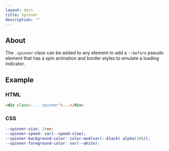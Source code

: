 ```yaml
---
layout: docs
title: Spinner
description: ""
---
```


## About

The `.spinner` class can be added to any element to add a `::before` pseudo element that has a spin animation and border styles to emulate a loading indicator.

## Example

<div class="max-width-xs">
  <div class="media media-1 spinner"></div>
</div>

### HTML

```html
<div class="... spinner">...</div>
```

### CSS

```scss
--spinner-size: 2rem;
--spinner-speed: var(--speed-slow);
--spinner-background-color: color-mod(var(--black) alpha(10%));
--spinner-foreground-color: var(--white);
```
